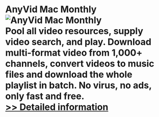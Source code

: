 # AnyVid Mac Monthly<br />![AnyVid Mac Monthly](https://mycommerce.akamaized.net/api/pimages/P300786815/BIG/300786815.PNG)<br />Pool all video resources, supply video search, and play. Download multi-format video from 1,000+ channels, convert videos to music files and download the whole playlist in batch. No virus, no ads, only fast and free.<br />[>> Detailed information](https://secure.shareit.com/shareit/product.html?productid=300786815&affiliateid=200057808)
